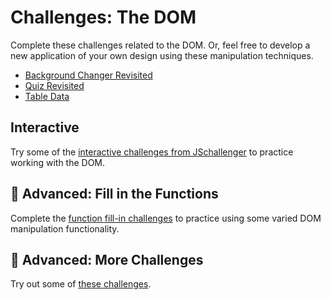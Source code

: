 # Challenges: The DOM
Complete these challenges related to the DOM. Or, feel free to develop a new application of your own design using these manipulation techniques.

- [Background Changer Revisited](DomBackgroundChallenge.md)
- [Quiz Revisited](DomQuizChallenge.md)
- [Table Data](TableDataChallenge.md)

## Interactive
Try some of the [interactive challenges from JSchallenger](https://www.jschallenger.com/javascript-dom-exercises) to practice working with the DOM.

## 🔷 Advanced: Fill in the Functions
Complete the [function fill-in challenges](FillInFunctionsChallenge.md) to practice using some varied DOM manipulation functionality.

## 🔷 Advanced: More Challenges
Try out some of [these challenges](https://github.com/devkodeio/the-dom-challenge).
